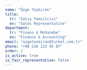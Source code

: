```yaml
---
name: "Özge Taşkıran"
title:
  tr: "Satış Temsilcisi"
  en: "Sales Representative"
department:
  tr: "Finans & Muhasebe"
  en: "Finance & Accounting"
email: "ozgetaskiran@turkel.com.tr"
phone: "+90 216 123 45 87"
order: 2
is_active: true
is_fair_representative: false
---
```

